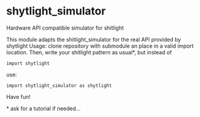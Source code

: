 # shytlight_simulator
Hardware API compatible simulator for shitlight

This module adapts the shitlight_simulator for the real API provided by shytlight
Usage:
clone repository with submodule an place in a valid import location. Then, write your shitlight pattern as usual*, but instead of

    import shytlight
    
use:

    import shytlight_simulator as shytlight
    
    
Have fun!

\* ask for a tutorial if needed...
